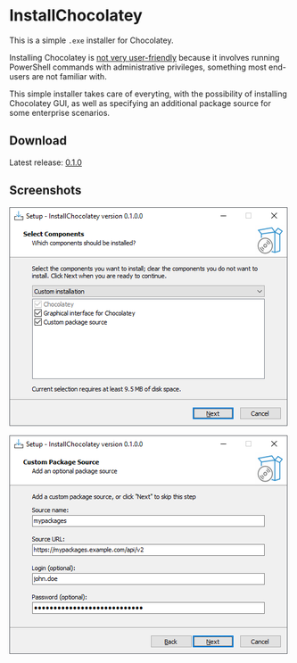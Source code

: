 # InstallChocolatey

This is a simple `.exe` installer for Chocolatey.

Installing Chocolatey is [not very user-friendly](https://chocolatey.org/install) because it
involves running PowerShell commands with administrative privileges, something most end-users
are not familiar with.

This simple installer takes care of everyting, with the possibility of installing Chocolatey
GUI, as well as specifying an additional package source for some enterprise scenarios.

## Download

Latest release: [0.1.0]()

## Screenshots

![Component selection](/resources/screenshot1.png)

![Package source](/resources/screenshot2.png)
